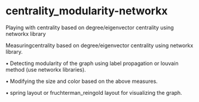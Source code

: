# centrality_modularity-networkx
Playing with centrality based on degree/eigenvector centrality using networkx library

Measuringcentrality based on degree/eigenvector centrality using
networkx library. 

• Detecting modularity of the graph using label propagation or
louvain method (use networkx libraries). 

• Modifying the size and color based on the above measures. 

• spring layout or fruchterman_reingold layout for visualizing
the graph.

